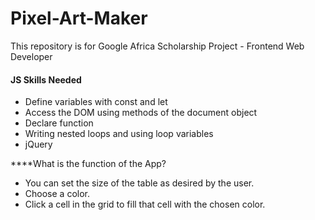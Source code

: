 # Pixel-Art-Maker
This repository is for Google Africa Scholarship Project - Frontend Web Developer
#### JS Skills Needed

- Define variables with const and let 
- Access the DOM using methods of the document object
- Declare function 
- Writing nested loops and using loop variables
- jQuery


****What is the function of the App?

- You can set the size of the table as desired by the user.
- Choose a color.
- Click a cell in the grid to fill that cell with the chosen color.
